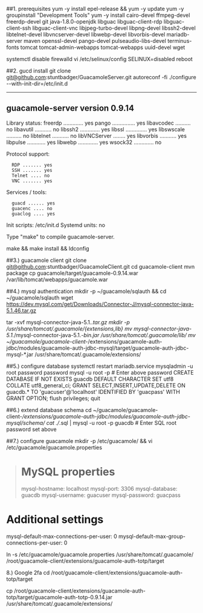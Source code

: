 ##1. prerequisites
yum -y install epel-release && yum -y update
yum -y groupinstall "Development Tools"
yum -y install cairo-devel ffmpeg-devel freerdp-devel git java-1.8.0-openjdk libguac libguac-client-rdp libguac-client-ssh libguac-client-vnc libjpeg-turbo-devel libpng-devel libssh2-devel libtelnet-devel libvncserver-devel libwebp-devel libvorbis-devel mariadb-server maven openssl-devel pango-devel pulseaudio-libs-devel terminus-fonts tomcat tomcat-admin-webapps tomcat-webapps uuid-devel wget

systemctl disable firewalld
vi /etc/selinux/config
                SELINUX=disabled
reboot

##2. gucd install
git clone git@github.com:stuntbadger/GuacamoleServer.git
autoreconf -fi
./configure --with-init-dir=/etc/init.d

------------------------------------------------
guacamole-server version 0.9.14
------------------------------------------------

   Library status:
     freerdp ............. yes
     pango ............... yes
     libavcodec .......... no
     libavutil ........... no
     libssh2 ............. yes
     libssl .............. yes
     libswscale .......... no
     libtelnet ........... no
     libVNCServer ........ yes
     libvorbis ........... yes
     libpulse ............ yes
     libwebp ............. yes
     wsock32 ............. no

   Protocol support:

      RDP ....... yes
      SSH ....... yes
      Telnet .... no
      VNC ....... yes

   Services / tools:

      guacd ...... yes
      guacenc .... no
      guaclog .... yes
 
   Init scripts: /etc/init.d
   Systemd units: no

Type "make" to compile guacamole-server.

make && make install && ldconfig

##3.) guacamole client
git clone git@github.com:stuntbadger/GuacamoleClient.git
cd guacamole-client
mvn package
cp guacamole/target/guacamole-0.9.14.war /var/lib/tomcat/webapps/guacamole.war
 
##4.) mysql authentication
mkdir -p ~/guacamole/sqlauth && cd ~/guacamole/sqlauth
wget https://dev.mysql.com/get/Downloads/Connector-J/mysql-connector-java-5.1.46.tar.gz

tar -xvf mysql-connector-java-5.1.*.tar.gz
mkdir -p /usr/share/tomcat/.guacamole/{extensions,lib}
mv mysql-connector-java-5.1.*/mysql-connector-java-5.1.*-bin.jar /usr/share/tomcat/.guacamole/lib/
mv ~/guacamole/guacamole-client-*/extensions/guacamole-auth-jdbc/modules/guacamole-auth-jdbc-mysql/target/guacamole-auth-jdbc-mysql-*.jar /usr/share/tomcat/.guacamole/extensions/

##5.) configure database
systemctl restart mariadb.service
mysqladmin -u root password password
mysql -u root -p   # Enter above password
CREATE DATABASE IF NOT EXISTS guacdb DEFAULT CHARACTER SET utf8 COLLATE utf8_general_ci;
GRANT SELECT,INSERT,UPDATE,DELETE ON guacdb.* TO 'guacuser'@'localhost' IDENTIFIED BY 'guacpass' WITH GRANT OPTION;
flush privileges;
quit

##6.) extend database schema
cd ~/guacamole/guacamole-client-*/extensions/guacamole-auth-jdbc/modules/guacamole-auth-jdbc-mysql/schema/
cat ./*.sql | mysql -u root -p guacdb   # Enter SQL root password set above

##7.) configure guacamole
mkdir -p /etc/guacamole/ && vi /etc/guacamole/guacamole.properties

># MySQL properties
>mysql-hostname: localhost
>mysql-port: 3306
>mysql-database: guacdb
>mysql-username: guacuser
>mysql-password: guacpass

# Additional settings
mysql-default-max-connections-per-user: 0
mysql-default-max-group-connections-per-user: 0

ln -s /etc/guacamole/guacamole.properties /usr/share/tomcat/.guacamole/
/root/guacamole-client/extensions/guacamole-auth-totp/target

8.) Google 2fa 
cd /root/guacamole-client/extensions/guacamole-auth-totp/target

cp /root/guacamole-client/extensions/guacamole-auth-totp/target/guacamole-auth-totp-0.9.14.jar /usr/share/tomcat/.guacamole/extensions/
